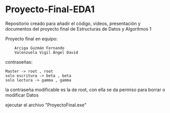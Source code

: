 # Proyecto-Final-EDA1
Repositorio creado para añadir el código, videos, presentación y documentos del proyecto final de Estructuras de Datos y Algoritmos 1

Proyecto final en equipo:

        Arciga Guzmán Fernando
        Valenzuela Vigil Ángel David

contraseñas:

    Master -> root , root
    solo escritura -> beta , beta
    solo lectura -> gamma , gamma

la contraseña modificable es la de root, con ella se da permiso para borrar o modificar Datos

ejecutar el archivo "ProyectoFinal.exe"
